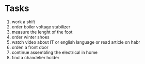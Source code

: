 #      Tasks

1. work a shift
2. order boiler voltage stabilizer
3. measure the lenght of the foot
4. order winter shoes
5. watch video about IT or english language or read article on habr
6. orden a front door
7. continue assembling the electrical in home
8. find a chandelier holder
